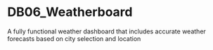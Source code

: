 # DB06_Weatherboard
A fully functional weather dashboard that includes accurate weather forecasts based on city selection and location
